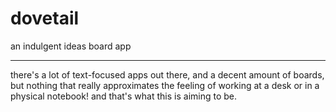 # dovetail
an indulgent ideas board app

---

there's a lot of text-focused apps out there, and a decent amount of boards, but nothing that really approximates the feeling of working at a desk or in a physical notebook! and that's what this is aiming to be.
